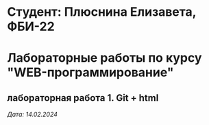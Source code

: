 # Студент: Плюснина Елизавета, ФБИ-22

# Лабораторные работы по курсу "WEB-программирование"

## лабораторная работа 1. Git + html

*Дата: 14.02.2024*